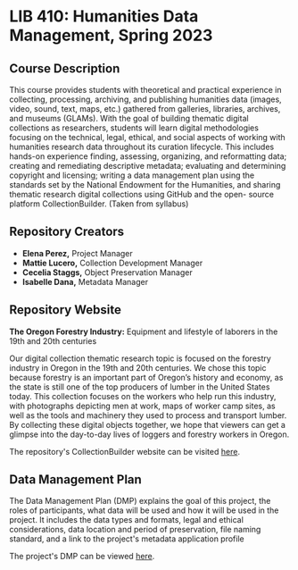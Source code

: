 # LIB 410: Humanities Data Management, Spring 2023
## Course Description
This course provides students with theoretical and practical experience in collecting, processing,
archiving, and publishing humanities data (images, video, sound, text, maps, etc.) gathered from
galleries, libraries, archives, and museums (GLAMs). With the goal of building thematic digital
collections as researchers, students will learn digital methodologies focusing on the technical,
legal, ethical, and social aspects of working with humanities research data throughout its curation
lifecycle. This includes hands-on experience finding, assessing, organizing, and reformatting
data; creating and remediating descriptive metadata; evaluating and determining copyright and
licensing; writing a data management plan using the standards set by the National Endowment
for the Humanities, and sharing thematic research digital collections using GitHub and the open-
source platform CollectionBuilder. (Taken from syllabus)

## Repository Creators
- **Elena Perez,** Project Manager
- **Mattie Lucero,** Collection Development Manager
- **Cecelia Staggs,** Object Preservation Manager
- **Isabelle Dana,** Metadata Manager

## Repository Website
**The Oregon Forestry Industry:** Equipment and lifestyle of laborers in the 19th and 20th centuries

Our digital collection thematic research topic is focused on the forestry industry in Oregon in the 19th and 20th centuries. We chose this topic because forestry is an important part of Oregon’s history and economy, as the state is still one of the top producers of lumber in the United States today. This collection focuses on the workers who help run this industry, with photographs depicting men at work, maps of worker camp sites, as well as the tools and machinery they used to process and transport lumber. By collecting these digital objects together, we hope that viewers can get a glimpse into the day-to-day lives of loggers and forestry workers in Oregon.

The repository's CollectionBuilder website can be visited [here](https://lib410-spring2023.github.io/group-2/).

## Data Management Plan

The Data Management Plan (DMP) explains the goal of this project, the roles of participants, what data will be used and how it will be used in the project. It includes the data types and formats, legal and ethical considerations, data location and period of preservation, file naming standard, and a link to the project's metadata application profile

The project's DMP can be viewed [here](https://lib410-spring2023.github.io/group-2/dmp.html).
